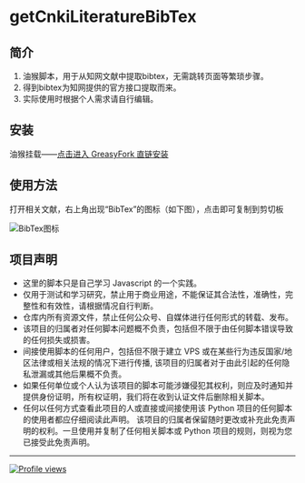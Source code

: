 <!--
 * @Author: BNDou
 * @Date: 2022-10-28 00:21:23
 * @LastEditTime: 2024-05-20 01:45:30
 * @FilePath: \getCnkiLiteratureBibTex\README.md
 * @Description:
-->

# getCnkiLiteratureBibTex

## 简介

1. 油猴脚本，用于从知网文献中提取bibtex，无需跳转页面等繁琐步骤。
2. 得到bibtex为知网提供的官方接口提取而来。
3. 实际使用时根据个人需求请自行编辑。

## 安装

油猴挂载——[点击进入 GreasyFork 直链安装](https://greasyfork.org/zh-CN/scripts/444428-知网-文献-bibtex提取 "前往安装")

## 使用方法

打开相关文献，右上角出现“BibTex”的图标（如下图），点击即可复制到剪切板

![BibTex图标](https://cdn.bndou.eu.org/gh/BNDou/getCnkiLiteratureBibTex/img/BibTex.png "“BibTex”图标")

## 项目声明

- 这里的脚本只是自己学习 Javascript 的一个实践。
- 仅用于测试和学习研究，禁止用于商业用途，不能保证其合法性，准确性，完整性和有效性，请根据情况自行判断。
- 仓库内所有资源文件，禁止任何公众号、自媒体进行任何形式的转载、发布。
- 该项目的归属者对任何脚本问题概不负责，包括但不限于由任何脚本错误导致的任何损失或损害。
- 间接使用脚本的任何用户，包括但不限于建立 VPS 或在某些行为违反国家/地区法律或相关法规的情况下进行传播, 该项目的归属者对于由此引起的任何隐私泄漏或其他后果概不负责。
- 如果任何单位或个人认为该项目的脚本可能涉嫌侵犯其权利，则应及时通知并提供身份证明，所有权证明，我们将在收到认证文件后删除相关脚本。
- 任何以任何方式查看此项目的人或直接或间接使用该 Python 项目的任何脚本的使用者都应仔细阅读此声明。 该项目的归属者保留随时更改或补充此免责声明的权利。一旦使用并复制了任何相关脚本或 Python 项目的规则，则视为您已接受此免责声明。

---

[![Profile views](https://komarev.com/ghpvc/?username=BNDou&label=Profile+views "GitHub_BNDou")](https://github.com/BNDou)
